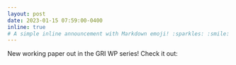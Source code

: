 ```yaml
---
layout: post
date: 2023-01-15 07:59:00-0400
inline: true
# A simple inline announcement with Markdown emoji! :sparkles: :smile:
---
```


New working paper out in the GRI WP series! Check it out: 
